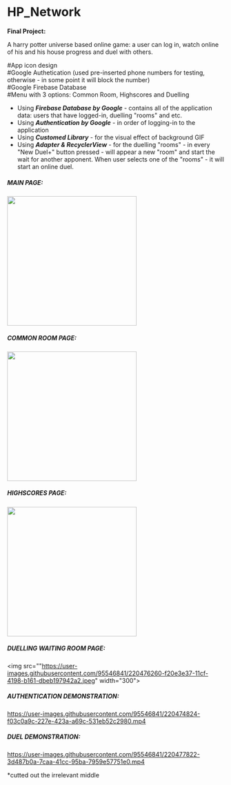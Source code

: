 # HP_Network

__Final Project:__

A harry potter universe based online game: a user can log in, watch online of his and his house progress and duel with others.

#App icon design <br />
#Google Authetication (used pre-inserted phone numbers for testing, otherwise - in some point it will block the number) <br />
#Google Firebase Database<br />
#Menu with 3 options: Common Room, Highscores and Duelling<br />


* Using ***Firebase Database by Google*** - contains all of the application data: users that have logged-in, duelling "rooms" and etc.<br />
* Using ***Authentication by Google*** - in order of logging-in to the application<br />
* Using ***Customed Library*** - for the visual effect of background GIF<br />
* Using ***Adapter & RecyclerView*** - for the duelling "rooms" - in every "New Duel+" button pressed - will appear a new "room" and start the wait
for another apponent. When user selects one of the "rooms" - it will start an online duel. 

##### MAIN PAGE:
<img src="https://user-images.githubusercontent.com/95546841/220475492-fc5d9c87-f028-4189-b139-0a15eccfb846.jpeg" width="300">

##### COMMON ROOM PAGE:
<img src="https://user-images.githubusercontent.com/95546841/220475819-d419d90f-bffc-4019-b224-5390d853eeae.jpeg" width="300">

##### HIGHSCORES PAGE:
<img src="https://user-images.githubusercontent.com/95546841/220476046-31fc04f5-a825-4ae2-acd1-395b82f05341.jpeg" width="300">

##### DUELLING WAITING ROOM PAGE:
<img src=""https://user-images.githubusercontent.com/95546841/220476260-f20e3e37-11cf-4198-b161-dbeb197942a2.jpeg" width="300">


##### AUTHENTICATION DEMONSTRATION:<br />


https://user-images.githubusercontent.com/95546841/220474824-f03c0a9c-227e-423a-a69c-531eb52c2980.mp4



##### DUEL DEMONSTRATION:<br />


https://user-images.githubusercontent.com/95546841/220477822-3d487b0a-7caa-41cc-95ba-7959e57751e0.mp4



*cutted out the irrelevant middle
